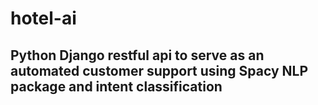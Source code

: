 # hotel-ai

## Python Django restful api to serve as an automated customer support using Spacy NLP package and intent classification

